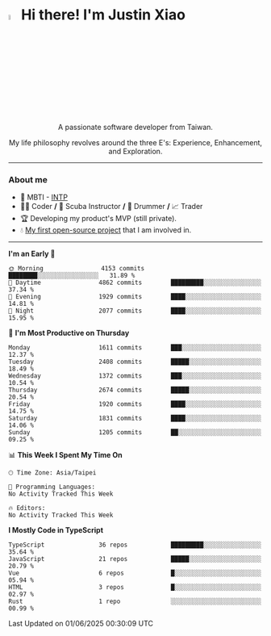 # <img src="https://media.giphy.com/media/hvRJCLFzcasrR4ia7z/giphy.gif" width="5%">Hi there! I'm Justin Xiao
<p align="center">A passionate software developer from Taiwan.  </p>
<p align="center">My life philosophy revolves around the three E's: Experience, Enhancement, and Exploration.</p>

---
### About me
- 👀 MBTI - [INTP](https://www.16personalities.com/intp-personality)
- 👨‍💻 Coder **/** 🤿 Scuba Instructor **/** 🥁 Drummer **/** 📈 Trader
- 🏆 Developing my product's MVP (still private).
- 💧 [My first open-source project](https://github.com/Game-as-a-Service/Game-Lobby-Web) that I am involved in.

---
<!--START_SECTION:waka-->
**I'm an Early 🐤** 

```text
🌞 Morning                4153 commits        ████████░░░░░░░░░░░░░░░░░   31.89 % 
🌆 Daytime                4862 commits        █████████░░░░░░░░░░░░░░░░   37.34 % 
🌃 Evening                1929 commits        ████░░░░░░░░░░░░░░░░░░░░░   14.81 % 
🌙 Night                  2077 commits        ████░░░░░░░░░░░░░░░░░░░░░   15.95 % 
```
📅 **I'm Most Productive on Thursday** 

```text
Monday                   1611 commits        ███░░░░░░░░░░░░░░░░░░░░░░   12.37 % 
Tuesday                  2408 commits        █████░░░░░░░░░░░░░░░░░░░░   18.49 % 
Wednesday                1372 commits        ███░░░░░░░░░░░░░░░░░░░░░░   10.54 % 
Thursday                 2674 commits        █████░░░░░░░░░░░░░░░░░░░░   20.54 % 
Friday                   1920 commits        ████░░░░░░░░░░░░░░░░░░░░░   14.75 % 
Saturday                 1831 commits        ████░░░░░░░░░░░░░░░░░░░░░   14.06 % 
Sunday                   1205 commits        ██░░░░░░░░░░░░░░░░░░░░░░░   09.25 % 
```


📊 **This Week I Spent My Time On** 

```text
🕑︎ Time Zone: Asia/Taipei

💬 Programming Languages: 
No Activity Tracked This Week

🔥 Editors: 
No Activity Tracked This Week
```

**I Mostly Code in TypeScript** 

```text
TypeScript               36 repos            █████████░░░░░░░░░░░░░░░░   35.64 % 
JavaScript               21 repos            █████░░░░░░░░░░░░░░░░░░░░   20.79 % 
Vue                      6 repos             █░░░░░░░░░░░░░░░░░░░░░░░░   05.94 % 
HTML                     3 repos             █░░░░░░░░░░░░░░░░░░░░░░░░   02.97 % 
Rust                     1 repo              ░░░░░░░░░░░░░░░░░░░░░░░░░   00.99 % 
```




 Last Updated on 01/06/2025 00:30:09 UTC
<!--END_SECTION:waka-->
